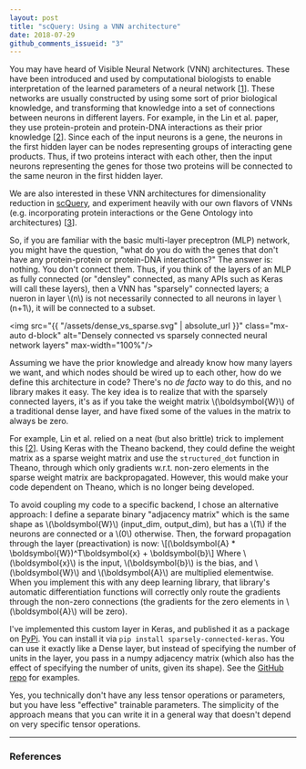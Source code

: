 ```yaml
---
layout: post
title: "scQuery: Using a VNN architecture"
date: 2018-07-29
github_comments_issueid: "3"
---
```


You may have heard of Visible Neural Network (VNN) architectures. These have been introduced and used by computational biologists to enable interpretation of the learned parameters of a neural network [<a href="#citation_1">1</a>]. These networks are usually constructed by using some sort of prior biological knowledge, and transforming that knowledge into a set of connections between neurons in different layers. For example, in the Lin et al. paper, they use protein-protein and protein-DNA interactions as their prior knowledge [<a href="#citation_2">2</a>]. Since each of the input neurons is a gene, the neurons in the first hidden layer can be nodes representing groups of interacting gene products. Thus, if two proteins interact with each other, then the input neurons representing the genes for those two proteins will be connected to the same neuron in the first hidden layer.

We are also interested in these VNN architectures for dimensionality reduction in [scQuery](https://scquery.cs.cmu.edu/), and experiment heavily with our own flavors of VNNs (e.g. incorporating protein interactions or the Gene Ontology into architectures) [<a href="#citation_3">3</a>].

So, if you are familiar with the basic multi-layer preceptron (MLP) network, you might have the question, "what do you do with the genes that don't have any protein-protein or protein-DNA interactions?" The answer is: nothing. You don't connect them. Thus, if you think of the layers of an MLP as fully connected (or "densley" connected, as many APIs such as Keras will call these layers), then a VNN has "sparsely" connected layers; a nueron in layer \\(n\\) is not necessarily connected to all neurons in layer \\(n+1\\), it will be connected to a subset.

<img src="{{ "/assets/dense_vs_sparse.svg" | absolute_url }}" class="mx-auto d-block" alt="Densely connected vs sparsely connected neural network layers" max-width="100%"/>

Assuming we have the prior knowledge and already know how many layers we want, and which nodes should be wired up to each other, how do we define this architecture in code? There's no *de facto* way to do this, and no library makes it easy. The key idea is to realize that with the sparsely connected layers, it's as if you take the weight matrix \\(\boldsymbol{W}\\) of a traditional dense layer, and have fixed some of the values in the matrix to always be zero.

For example, Lin et al. relied on a neat (but also brittle) trick to implement this [<a href="#citation_2">2</a>]. Using Keras with the Theano backend, they could define the weight matrix as a sparse weight matrix and use the `structured_dot` function in Theano, through which only gradients w.r.t. non-zero elements in the sparse weight matrix are backpropagated. However, this would make your code dependent on Theano, which is no longer being developed.

To avoid coupling my code to a specific backend, I chose an alternative approach: I define a separate binary "adjacency matrix" which is the same shape as \\(\boldsymbol{W}\\) (input_dim, output_dim), but has a \\(1\\) if the neurons are connected or a \\(0\\) otherwise. Then, the forward propagation through the layer (preactivation) is now: \\[(\boldsymbol{A} * \boldsymbol{W})^T\boldsymbol{x} + \boldsymbol{b}\\] Where \\(\boldsymbol{x}\\) is the input, \\(\boldsymbol{b}\\) is the bias, and \\(\boldsymbol{W}\\) and \\(\boldsymbol{A}\\) are multiplied elementwise. When you implement this with any deep learning library, that library's automatic differentiation functions will correctly only route the gradients through the non-zero connections (the gradients for the zero elements in \\(\boldsymbol{A}\\) will be zero).

I've implemented this custom layer in Keras, and published it as a package on [PyPi](https://pypi.org/project/sparsely-connected-keras/). You can install it via `pip install sparsely-connected-keras`. You can use it exactly like a Dense layer, but instead of specifying the number of units in the layer, you pass in a numpy adjacency matrix (which also has the effect of specifying the number of units, given its shape). See the [GitHub repo](https://github.com/AmirAlavi/sparsely-connected-keras) for examples.

Yes, you technically don't have any less tensor operations or parameters, but you have less "effective" trainable parameters. The simplicity of the approach means that you can write it in a general way that doesn't depend on very specific tensor operations.

***
### References

<textarea id="bibtex_input" style="display:none;">
@article{ma2018using,
	customOrder={1},
	title={Using deep learning to model the hierarchical structure and function of a cell},
	author={Ma, Jianzhu and Yu, Michael Ku and Fong, Samson and Ono, Keiichiro and Sage, Eric and Demchak, Barry and Sharan, Roded and Ideker, Trey},
	journal={Nature methods},
	volume={15},
	number={4},
	pages={290},
	year={2018},
	publisher={Nature Publishing Group}
},

@article{doi:10.1093/nar/gkx681,
	customOrder={2},
	author = {Lin, Chieh and Jain, Siddhartha and Kim, Hannah and Bar-Joseph, Ziv},
	title = {Using neural networks for reducing the dimensions of single-cell RNA-Seq data},
	journal = {Nucleic Acids Research},
	volume = {45},
	number = {17},
	pages = {e156},
	year = {2017},
	doi = {10.1093/nar/gkx681},
	URL = {http://dx.doi.org/10.1093/nar/gkx681},
	eprint = {/oup/backfile/content_public/journal/nar/45/17/10.1093_nar_gkx681/3/gkx681.pdf}
},

@article{alavi2018scquery,
	customOrder={3},
	title={scQuery: a web server for comparative analysis of single-cell RNA-seq data},
    	author={Alavi, Amir and Ruffalo, Matthew and Parvangada, Aiyappa and Huang, Zhilin and Bar-Joseph, Ziv},
      	journal={bioRxiv},
        pages={323238},
	year={2018},
	publisher={Cold Spring Harbor Laboratory}
},
</textarea>

<div class="bibtex_template" style="display: none;">
    <ol id="citation_+customOrder+" class="bibtexVar" start="+customOrder+" extra="customOrder"> <li>
      <span class="if title">
            <span style="text-decoration: underline;" class="title"></span>,
      </span>
      <div class="if author">
        <span class="author"></span>
      </div>
      <div>
        <span class="if journal"><em><span class="journal"></span></em>,</span>
        <span class="if publisher"><em><span class="publisher"></span></em>,</span>
        <span class="if booktitle">In <em><span class="booktitle"></span></em>,</span>
        <span class="if address"><span class="address"></span>,</span>
        <span class="if month"><span class="month"></span>,</span>
        <span class="if year"><span class="year"></span>.</span>
        <span class="if note"><span class="note"></span></span>
        <a class="bibtexVar" role="button" data-toggle="collapse" href="#bib+BIBTEXKEY+" aria-expanded="false" aria-controls="bib+BIBTEXKEY+" extra="BIBTEXKEY">
	     [bib]
		</a>
      </div>
      <div class="bibtexVar collapse" id="bib+BIBTEXKEY+" extra="BIBTEXKEY">
      	     <div class="well">
	     	      <pre><span class="bibtexraw noread"></span></pre>
		      		   </div>
				     </div>
				       <div style="display:none"><span class="bibtextype"></span></div>
    </li></ol>
</div>
  
<div id="bibtex_display"></div>